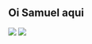 ## Oi Samuel aqui

<div>
  <img src= "https://github-readme-stats.vercel.app/api?username=anuraghazra&theme=calm_pink&show_icons=true&bg_color:black" />
  <img src= "https://github-readme-stats.vercel.app/api/top-langs/?username=anuraghazra&layout=donut"/>
</div>
